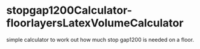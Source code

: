 # stopgap1200Calculator-floorlayersLatexVolumeCalculator
simple calculator to work out how much stop gap1200 is needed on a floor.

